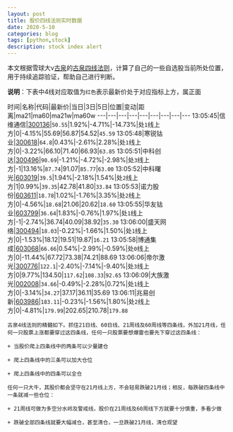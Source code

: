 ```yaml
---
layout: post
title: 股价四线法则实时数据
date: 2020-5-10
categories: blog
tags: [python,stock]
description: stock index alert
---
```



本文根据雪球大v[古泉](https://xueqiu.com/u/7148646888)的[古泉四线法则](https://xueqiu.com/7148646888/130498192)，计算了自己的一些自选股当前所处位置，用于持续追踪验证，帮助自己进行判断。

**说明**：下表中4线对应取值为`红色`表示最新价处于对应指标上方，属正面

时间|名称|代码|最新价|当日|3日|5日|位置|变动|距离|ma21|ma60|ma21w|ma60w
---|---|---|---|---|---|---|---|---
13:05:45|信维通信|[300136](https://xueqiu.com/S/SZ300136)|`50.55`|1.92%|-4.71%|-14.73%|处`1`线上方|0|-4.15%|55.69|56.87|54.52|`45.59`
13:05:48|寒锐钴业|[300618](https://xueqiu.com/S/SZ300618)|`64.8`|0.43%|-2.61%|2.28%|处`1`线上方|0|-3.22%|66.10|71.40|66.93|`63.85`
13:05:51|中科创达|[300496](https://xueqiu.com/S/SZ300496)|`90.69`|-1.21%|-4.72%|-2.98%|处`3`线上方|-1|13.16%|`87.74`|91.07|`85.77`|`63.00`
13:05:52|中科曙光|[603019](https://xueqiu.com/S/SH603019)|`39.5`|1.94%|-2.18%|1.54%|处`2`线上方|1|0.99%|`39.35`|42.78|41.80|`33.84`
13:05:53|诺力股份|[603611](https://xueqiu.com/S/SH603611)|`18.78`|1.02%|-1.76%|3.35%|处`2`线上方|0|-4.56%|`18.68`|21.06|20.62|`18.60`
13:05:55|华友钴业|[603799](https://xueqiu.com/S/SH603799)|`36.64`|1.83%|-0.76%|1.97%|处`1`线上方|-1|-2.74%|36.74|40.09|38.92|`35.30`
13:06:00|盛天网络|[300494](https://xueqiu.com/S/SZ300494)|`18.03`|-0.22%|-1.66%|1.50%|处`1`线上方|0|-1.53%|18.12|19.51|19.87|`16.21`
13:05:58|博通集成|[603068](https://xueqiu.com/S/SH603068)|`66.66`|0.54%|-2.99%|-0.59%|处`0`线上方|0|-11.44%|67.72|73.38|74.21|88.69
13:06:06|帝尔激光|[300776](https://xueqiu.com/S/SZ300776)|`122.1`|-2.40%|-7.14%|-9.40%|处`3`线上方|0|9.77%|134.50|`117.62`|`108.33`|`92.65`
13:06:09|大族激光|[002008](https://xueqiu.com/S/SZ002008)|`34.66`|-0.49%|-2.28%|0.72%|处`1`线上方|0|-3.14%|`34.27`|37.17|36.11|35.69
13:06:11|兆易创新|[603986](https://xueqiu.com/S/SH603986)|`183.11`|-0.23%|-1.56%|1.80%|处`2`线上方|0|-4.81%|`179.99`|202.65|210.78|`179.88`

```
古泉4线法则的精髓如下。抓住21日线、60日线、21周线及60周线等四条线，外加21月线，任何一只股票上涨都要穿过这四条线，任何一只股票要想爆雷也要先下穿过这四条线：

+ 当股价爬上四条线中的两条可以少量建仓

+ 爬上四条线中的三条可以加大仓位

+ 爬上四条线中的四条可以全仓

任何一只大牛，其股价都会坚守在21月线上方，不会轻易跌破21月线；相反，每跌破四条线中一条就减一些仓位：

+ 21周线可做为多空分水岭及警戒线，股价在21周线及60周线下方就要十分慎重，多看少做

+ 跌破全部四条线就要大幅减仓，甚至清仓，一旦跌破21月线，清仓观望
```